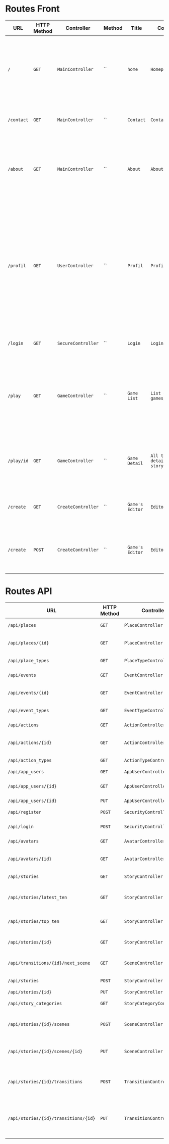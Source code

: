# Routes Front

| URL | HTTP Method | Controller | Method | Title | Content | Comment | API datas
|--|--|--|--|--|--|--|--|
|`/`|`GET`|`MainController`|``|`home`|`Homepage`|Homepage receiving latest games and best rated stories|`SELECT * FROM story ORDER BY rating LIMIT 5 WHERE status '1'  + SELECT * FROM story ORDER BY updated_at LIMIT 5 WHERE status '1'`|
|`/contact`|`GET`|`MainController`|``|`Contact`|`Contact Page`|Page where you can contact the website's administrators||
|`/about`|`GET`|`MainController`|``|`About`|`About Page`|Page on which you can see info on the developpers that worked on the website, with links to our linkedIn||
|`/profil`|`GET`|`UserController`|``|`Profil`|`Profile Page`|Page on which you can see all the information regarding your profile and account (name, password, email, avatar, my created games...). You can also launch one of your created story from the page, either to edit it or play it|`SELECT * FROM user + SELECT * FROM story WHERE author_id = user_id`|
|`/login`|`GET`|`SecureController`|``|`Login`|`Login Page`|Page on which you can log into your account ||
|`/play`|`GET`|`GameController`|``|`Game List`|`List of games/stories`|Page on which you have all the games listed, with different filters available for an easier search|`SELECT * FROM story WHERE status '1' + filtres possible (ex: ORDER BY created_at, ORDER BY rating, ORDER BY category_id, ORDER BY difficulty)`|
|`/play/id`|`GET`|`GameController`|``|`Game Detail`|`All the details of a story`|Page on which on you can consult all the details regading a story and start playing that story|`SELECT FROM story WHERE id = GET['id']`|
|`/create`|`GET`|`CreateController`|``|`Game's Editor`|`Editor's page`|Route on which the API will send all the necessary data for the Editor||
|`/create`|`POST`|`CreateController`|``|`Game's Editor`|`Editor's page`|Page on which you can edit or make a new story of yours using our workbench||

# Routes API

| URL | HTTP Method | Controller | Method | Title | Content | Comment | API datas
|--|--|--|--|--|--|--|--|
|`/api/places`|`GET`|`PlaceController`|`list`|||Get all places||
|`/api/places/{id}`|`GET`|`PlaceController`|`view`|||Get one place by its ID||
|`/api/place_types`|`GET`|`PlaceTypeController`|`list`|||Get all place types||
|`/api/events`|`GET`|`EventController`|`list`|||Get all events||
|`/api/events/{id}`|`GET`|`EventController`|`view`|||Get one event by its ID||
|`/api/event_types`|`GET`|`EventTypeController`|`list`|||Get all event types||
|`/api/actions`|`GET`|`ActionController`|`list`|||Get all actions||
|`/api/actions/{id}`|`GET`|`ActionController`|`view`|||Get one action by its ID||
|`/api/action_types`|`GET`|`ActionTypeController`|`list`|||Get all the action_types||
|`/api/app_users`|`GET`|`AppUserController`|`list`|||Get all users||
|`/api/app_users/{id}`|`GET`|`AppUserController`|`view`|||Get one user by its ID||
|`/api/app_users/{id}`|`PUT`|`AppUserController`|``|||Edit a user||
|`/api/register`|`POST`|`SecurityController`|``|||Create a user||
|`/api/login`|`POST`|`SecurityController`|``|||Login validation||
|`/api/avatars`|`GET`|`AvatarController`|`list`|||Get all avatars||
|`/api/avatars/{id}`|`GET`|`AvatarController`|`view`|||Get one avatar by its ID||
|`/api/stories`|`GET`|`StoryController`|`list`|||Get all stories||
|`/api/stories/latest_ten`|`GET`|`StoryController`|`listLatestTen`|||Get the 10 latest published stories||
|`/api/stories/top_ten`|`GET`|`StoryController`|`listTopTen`|||Get the 10 best rated stories||
|`/api/stories/{id}`|`GET`|`StoryController`|`view`|||Get one story by its ID||
|`/api/transitions/{id}/next_scene`|`GET`|`SceneController`|`getNextScene`|||Get next scene from a transition||
|`/api/stories`|`POST`|`StoryController`|``|||Create a story ||
|`/api/stories/{id}`|`PUT`|`StoryController`|``|||Edit a Story||
|`/api/story_categories`|`GET`|`StoryCategoryController`|`list`|||Get all story categories||
|`/api/stories/{id}/scenes`|`POST`|`SceneController`|``|||Create a scene (with a place and event)||
|`/api/stories/{id}/scenes/{id}`|`PUT`|`SceneController`|``|||Edit a scene (with a place and event)||
|`/api/stories/{id}/transitions`|`POST`|`TransitionController`|``|||Create a transition (with a scene and action)||
|`/api/stories/{id}/transitions/{id}`|`PUT`|`TransitionController`|``|||Edit a transition specified by its ID (with a scene and action)||
